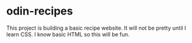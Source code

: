 # odin-recipes

This project is building a basic recipe website. It will not be pretty until I
learn CSS. I know basic HTML so this will be fun.
